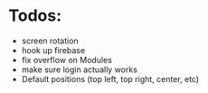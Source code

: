 # Todos:
- screen rotation
- hook up firebase
- fix overflow on Modules
- make sure login actually works
- Default positions (top left, top right, center, etc)

